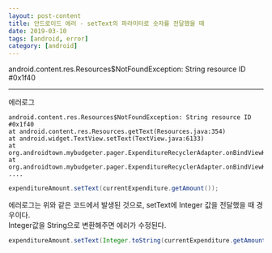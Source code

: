 ```yaml
---
layout: post-content
title: 안드로이드 에러 - setText의 파라미터로 숫자를 전달했을 때
date: 2019-03-10
tags: [android, error]
category: [android]
---
```


android.content.res.Resources$NotFoundException: String resource ID #0x1f40

---

에러로그

```
android.content.res.Resources$NotFoundException: String resource ID #0x1f40
at android.content.res.Resources.getText(Resources.java:354)
at android.widget.TextView.setText(TextView.java:6133)
at org.androidtown.mybudgeter.pager.ExpenditureRecyclerAdapter.onBindViewHolder(ExpenditureRecyclerAdapter.java:30)
at org.androidtown.mybudgeter.pager.ExpenditureRecyclerAdapter.onBindViewHolder(ExpenditureRecyclerAdapter.java:16)
....      
```

```java
expenditureAmount.setText(currentExpenditure.getAmount());
```

에러로그는 위와 같은 코드에서 발생된 것으로, setText에 Integer 값을 전달했을 때 경우이다.    
Integer값을 String으로 변환해주면 에러가 수정된다.

```java
expenditureAmount.setText(Integer.toString(currentExpenditure.getAmount()));
```



